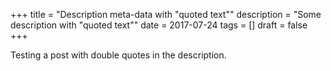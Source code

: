 +++
title = "Description meta-data with \"quoted text\""
description = "Some description with \"quoted text\""
date = 2017-07-24
tags = []
draft = false
+++

Testing a post with double quotes in the description.

